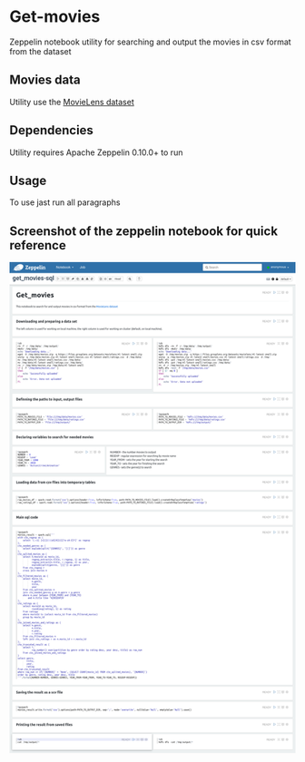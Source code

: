 # Get-movies

Zeppelin notebook utility for searching and output the movies in csv format from the dataset

## Movies data

Utility use the [MovieLens dataset](https://grouplens.org/datasets/movielens/)

## Dependencies

Utility requires Apache Zeppelin 0.10.0+ to run  

## Usage

To use jast run all paragraphs 

## Screenshot of the zeppelin notebook for quick reference

![get_movies-sql_screenshot.png](./get_movies-sql_screenshot.png)
